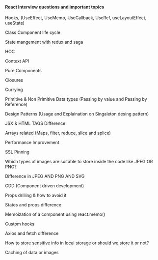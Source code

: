 #### React Interview questions and important topics

Hooks, (UseEffect, UseMemo, UseCallback, UseRef, useLayoutEffect, useState)

Class Component life cycle 

State mangement with redux and saga 

HOC 

Context API

Pure Components 

Closures 

Currying 

Primitive & Non Primitive Data types (Passing by value and Passing by Reference)

Design Patterns (Usage and Explaination on Singaleton desing pattern)

JSX & HTML TAGS Difference 

Arrays related (Maps, filter, reduce, slice and splice)

Performance Improvement 

SSL Pinning 

Which types of images are suitable to store inside the code like JPEG OR PNG?

Difference in JPEG AND PNG AND SVG

CDD (Component driven development)

Props drilling & how to avoid it

States and props difference 

Memoization of a component using react.memo()

Custom hooks 

Axios and fetch difference 

How to store sensitive info in local storage or should we store it or not? 

Caching of data or images 
